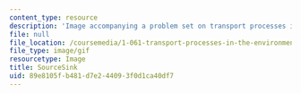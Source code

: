 ```yaml
---
content_type: resource
description: 'Image accompanying a problem set on transport processes in the environment. '
file: null
file_location: /coursemedia/1-061-transport-processes-in-the-environment-fall-2008/89e8105fb481d7e244093f0d1ca40df7_SourceSink.gif
file_type: image/gif
resourcetype: Image
title: SourceSink
uid: 89e8105f-b481-d7e2-4409-3f0d1ca40df7
---
```

